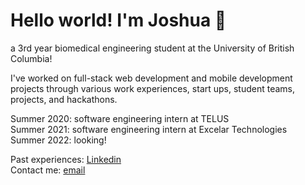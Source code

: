 # Hello world! I'm Joshua 👋

a 3rd year biomedical engineering student at the University of British Columbia!<br />

I've worked on full-stack web development and mobile development projects through various work experiences, start ups, student teams, projects, and hackathons. 

Summer 2020: software engineering intern at TELUS<br />
Summer 2021: software engineering intern at Excelar Technologies<br />
Summer 2022: looking!<br />

Past experiences: [Linkedin](https://linkedin.com/in/joshparksj)<br />
Contact me: [email](joshuaparksj@gmail.com)
